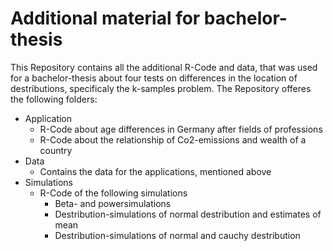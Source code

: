 # Additional material for bachelor-thesis
This Repository contains all the additional R-Code and data, that was used for a bachelor-thesis about four tests on differences in the location of destributions, specificaly the k-samples problem. The Repository offeres the following folders:
+ Application
    - R-Code about age differences in Germany after fields of professions
    - R-Code about the relationship of Co2-emissions and wealth of a country
+ Data
    - Contains the data for the applications, mentioned above
+ Simulations
    - R-Code of the following simulations
        + Beta- and powersimulations
        + Destribution-simulations of normal destribution and estimates of mean
        + Destribution-simulations of normal and cauchy destribution